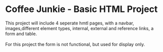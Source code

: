 # Coffee Junkie - Basic HTML Project
This project will include 4 seperate hmtl pages, with a navbar, images,different element types, internal, external and reference links, a form and table. 
<br><br>
For this project the form is not functional, but used for display only. 
<br><br>



